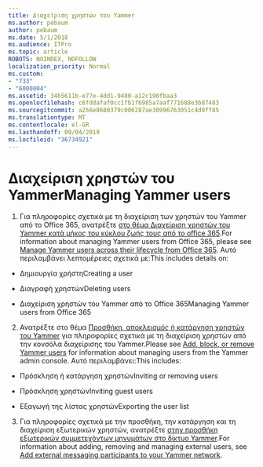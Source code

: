 ```yaml
---
title: Διαχείριση χρηστών του Yammer
ms.author: pebaum
author: pebaum
ms.date: 5/1/2018
ms.audience: ITPro
ms.topic: article
ROBOTS: NOINDEX, NOFOLLOW
localization_priority: Normal
ms.custom:
- "733"
- "6000004"
ms.assetid: 34b5611b-e77e-4dd1-9480-a12c190fbaa3
ms.openlocfilehash: c6fddafaf0cc1fb1f6985a7aaf771688e3b87483
ms.sourcegitcommit: a256e8680379c006287ae30996763051c4d9ff85
ms.translationtype: MT
ms.contentlocale: el-GR
ms.lasthandoff: 09/04/2019
ms.locfileid: "36734921"
---
```

# <a name="managing-yammer-users"></a><span data-ttu-id="dfbac-102">Διαχείριση χρηστών του Yammer</span><span class="sxs-lookup"><span data-stu-id="dfbac-102">Managing Yammer users</span></span>

1. <span data-ttu-id="dfbac-103">Για πληροφορίες σχετικά με τη διαχείριση των χρηστών του Yammer από το Office 365, ανατρέξτε [στο θέμα Διαχείριση χρηστών του Yammer κατά μήκος του κύκλου ζωής τους από το office 365](https://docs.microsoft.com/yammer/manage-yammer-users/manage-users-across-their-lifecycle).</span><span class="sxs-lookup"><span data-stu-id="dfbac-103">For information about managing Yammer users from Office 365, please see [Manage Yammer users across their lifecycle from Office 365](https://docs.microsoft.com/yammer/manage-yammer-users/manage-users-across-their-lifecycle).</span></span> <span data-ttu-id="dfbac-104">Αυτό περιλαμβάνει λεπτομέρειες σχετικά με:</span><span class="sxs-lookup"><span data-stu-id="dfbac-104">This includes details on:</span></span>

  - <span data-ttu-id="dfbac-105">Δημιουργία χρήστη</span><span class="sxs-lookup"><span data-stu-id="dfbac-105">Creating a user</span></span>

  - <span data-ttu-id="dfbac-106">Διαγραφή χρηστών</span><span class="sxs-lookup"><span data-stu-id="dfbac-106">Deleting users</span></span>

  - <span data-ttu-id="dfbac-107">Διαχείριση χρηστών του Yammer από το Office 365</span><span class="sxs-lookup"><span data-stu-id="dfbac-107">Managing Yammer users from Office 365</span></span>

2. <span data-ttu-id="dfbac-108">Ανατρέξτε στο θέμα [Προσθήκη, αποκλεισμός ή κατάργηση χρηστών του Yammer](http://alchemyportal.azurewebsites.net/Rule/ManageYammer%20users%20across%20their%20lifecycle%20from%20Office%20365) για πληροφορίες σχετικά με τη διαχείριση χρηστών από την κονσόλα διαχείρισης του Yammer.</span><span class="sxs-lookup"><span data-stu-id="dfbac-108">Please see [Add, block, or remove Yammer users](http://alchemyportal.azurewebsites.net/Rule/ManageYammer%20users%20across%20their%20lifecycle%20from%20Office%20365) for information about managing users from the Yammer admin console.</span></span> <span data-ttu-id="dfbac-109">Αυτό περιλαμβάνει:</span><span class="sxs-lookup"><span data-stu-id="dfbac-109">This includes:</span></span>

  - <span data-ttu-id="dfbac-110">Πρόσκληση ή κατάργηση χρηστών</span><span class="sxs-lookup"><span data-stu-id="dfbac-110">Inviting or removing users</span></span>

  - <span data-ttu-id="dfbac-111">Πρόσκληση χρηστών</span><span class="sxs-lookup"><span data-stu-id="dfbac-111">Inviting guest users</span></span>

  - <span data-ttu-id="dfbac-112">Εξαγωγή της λίστας χρηστών</span><span class="sxs-lookup"><span data-stu-id="dfbac-112">Exporting the user list</span></span>

3. <span data-ttu-id="dfbac-113">Για πληροφορίες σχετικά με την προσθήκη, την κατάργηση και τη διαχείριση εξωτερικών χρηστών, ανατρέξτε [στην προσθήκη εξωτερικών συμμετεχόντων μηνυμάτων στο δίκτυο Yammer](https://docs.microsoft.com/yammer/work-with-external-users/add-external-participants).</span><span class="sxs-lookup"><span data-stu-id="dfbac-113">For information about adding, removing and managing external users, see [Add external messaging participants to your Yammer network](https://docs.microsoft.com/yammer/work-with-external-users/add-external-participants).</span></span>
